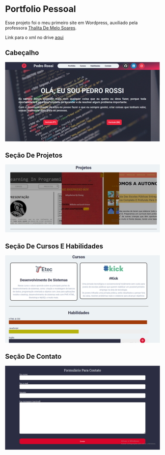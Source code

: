 # Portfolio Pessoal

Esse projeto foi o meu primeiro site em Wordpress, auxiliado pela professora [Thalita De Melo Soares](https://github.com/Weivak).

Link para o xml no drive [aqui](https://drive.google.com/file/d/1gOVxY_chsqZadz89XCCR_dNlh6kjQ7DS/view?usp=sharing)

## Cabeçalho

![Header da página](/img/header.png)

## Seção De Projetos

![Seção com os meus projetos](/img/projects.png)

## Seção De Cursos E Habilidades

![Seção de cursos da página](/img/courses.png)

## Seção De Contato
![Footer/Contato com o desenvolvedor](/img/contacts.png)